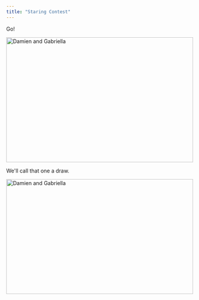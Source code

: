 ```yaml
---
title: "Staring Contest"
---
```

<p>Go!</p>
<p><a href="https://www.flickr.com/photos/lemon/1524483374/" class="tt-flickr"><img src="https://farm3.static.flickr.com/2095/1524483374_a9666df46b.jpg" alt="Damien and Gabriella" width="500" height="334" border="0" /></a></p>
<p>We'll call that one a draw.</p>
<p><a href="https://www.flickr.com/photos/lemon/1523620949/" class="tt-flickr"><img src="https://farm3.static.flickr.com/2070/1523620949_dabdf15f2d.jpg" alt="Damien and Gabriella" width="500" height="307" border="0" /></a></p>
